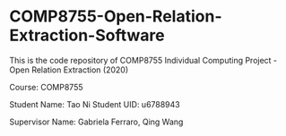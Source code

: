 # COMP8755-Open-Relation-Extraction-Software
This is the code repository of COMP8755 Individual Computing Project - Open Relation Extraction (2020)

Course: COMP8755

Student Name: Tao Ni
Student UID: u6788943

Supervisor Name: Gabriela Ferraro, Qing Wang
